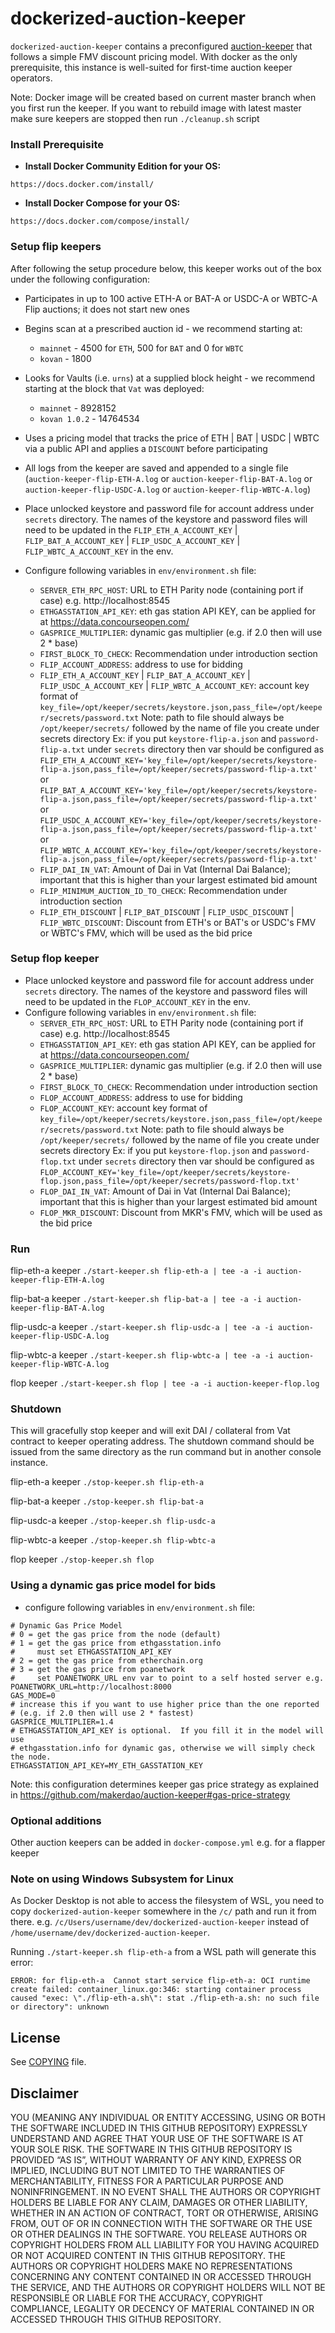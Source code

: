 # dockerized-auction-keeper

`dockerized-auction-keeper` contains a preconfigured [auction-keeper](https://github.com/makerdao/auction-keeper) that follows a simple FMV discount pricing model. With docker as the only prerequisite, this instance is well-suited for first-time auction keeper operators.

Note: Docker image will be created based on current master branch when you first run the keeper. If you want to rebuild image
with latest master make sure keepers are stopped then run `./cleanup.sh` script

### Install Prerequisite

- **Install Docker Community Edition for your OS:**
```
https://docs.docker.com/install/
```
- **Install Docker Compose for your OS:**
```
https://docs.docker.com/compose/install/
```

### Setup flip keepers

After following the setup procedure below, this keeper works out of the box under the following configuration:
- Participates in up to 100 active ETH-A or BAT-A or USDC-A or WBTC-A Flip auctions; it does not start new ones
- Begins scan at a prescribed auction id - we recommend starting at:
  - `mainnet` - 4500 for `ETH`, 500 for `BAT` and 0 for `WBTC`
  - `kovan` - 1800
- Looks for Vaults (i.e. `urns`) at a supplied block height - we recommend starting at the block that `Vat` was deployed:
  - `mainnet` - 8928152
  - `kovan 1.0.2` - 14764534
- Uses a pricing model that tracks the price of ETH | BAT | USDC | WBTC via a public API and applies a `DISCOUNT` before participating
- All logs from the keeper are saved and appended to a single file (`auction-keeper-flip-ETH-A.log` or `auction-keeper-flip-BAT-A.log` or `auction-keeper-flip-USDC-A.log` or `auction-keeper-flip-WBTC-A.log`)

- Place unlocked keystore and password file for account address under `secrets` directory. The names of the keystore and password files will need to be updated in the `FLIP_ETH_A_ACCOUNT_KEY` | `FLIP_BAT_A_ACCOUNT_KEY` | `FLIP_USDC_A_ACCOUNT_KEY` | `FLIP_WBTC_A_ACCOUNT_KEY` in the env.
- Configure following variables in `env/environment.sh` file:
    - `SERVER_ETH_RPC_HOST`: URL to ETH Parity node (containing port if case) e.g. http://localhost:8545
    - `ETHGASSTATION_API_KEY`: eth gas station API KEY, can be applied for at https://data.concourseopen.com/
    - `GASPRICE_MULTIPLIER`: dynamic gas multiplier (e.g. if 2.0 then will use 2 * base)
    - `FIRST_BLOCK_TO_CHECK`: Recommendation under introduction section
    - `FLIP_ACCOUNT_ADDRESS`: address to use for bidding
    - `FLIP_ETH_A_ACCOUNT_KEY` | `FLIP_BAT_A_ACCOUNT_KEY` | `FLIP_USDC_A_ACCOUNT_KEY` | `FLIP_WBTC_A_ACCOUNT_KEY`: account key format of `key_file=/opt/keeper/secrets/keystore.json,pass_file=/opt/keeper/secrets/password.txt`
    Note: path to file should always be `/opt/keeper/secrets/` followed by the name of file you create under secrets directory
    Ex: if you put `keystore-flip-a.json` and `password-flip-a.txt` under `secrets` directory then var should be configured as
    `FLIP_ETH_A_ACCOUNT_KEY='key_file=/opt/keeper/secrets/keystore-flip-a.json,pass_file=/opt/keeper/secrets/password-flip-a.txt'`
    or
    `FLIP_BAT_A_ACCOUNT_KEY='key_file=/opt/keeper/secrets/keystore-flip-a.json,pass_file=/opt/keeper/secrets/password-flip-a.txt'`
    or
    `FLIP_USDC_A_ACCOUNT_KEY='key_file=/opt/keeper/secrets/keystore-flip-a.json,pass_file=/opt/keeper/secrets/password-flip-a.txt'`
    or
    `FLIP_WBTC_A_ACCOUNT_KEY='key_file=/opt/keeper/secrets/keystore-flip-a.json,pass_file=/opt/keeper/secrets/password-flip-a.txt'`
    - `FLIP_DAI_IN_VAT`: Amount of Dai in Vat (Internal Dai Balance); important that this is higher than your largest estimated bid amount
    - `FLIP_MINIMUM_AUCTION_ID_TO_CHECK`: Recommendation under introduction section
    - `FLIP_ETH_DISCOUNT` | `FLIP_BAT_DISCOUNT` | `FLIP_USDC_DISCOUNT` | `FLIP_WBTC_DISCOUNT`: Discount from ETH's or BAT's or USDC's FMV or WBTC's FMV, which will be used as the bid price

### Setup flop keeper

- Place unlocked keystore and password file for account address under `secrets` directory. The names of the keystore and password files will need to be updated in the `FLOP_ACCOUNT_KEY` in the env.
- Configure following variables in `env/environment.sh` file:
    - `SERVER_ETH_RPC_HOST`: URL to ETH Parity node (containing port if case) e.g. http://localhost:8545
    - `ETHGASSTATION_API_KEY`: eth gas station API KEY, can be applied for at https://data.concourseopen.com/
    - `GASPRICE_MULTIPLIER`: dynamic gas multiplier (e.g. if 2.0 then will use 2 * base)
    - `FIRST_BLOCK_TO_CHECK`: Recommendation under introduction section
    - `FLOP_ACCOUNT_ADDRESS`: address to use for bidding
    - `FLOP_ACCOUNT_KEY`: account key format of `key_file=/opt/keeper/secrets/keystore.json,pass_file=/opt/keeper/secrets/password.txt`
    Note: path to file should always be `/opt/keeper/secrets/` followed by the name of file you create under secrets directory
    Ex: if you put `keystore-flop.json` and `password-flop.txt` under `secrets` directory then var should be configured as
    `FLOP_ACCOUNT_KEY='key_file=/opt/keeper/secrets/keystore-flop.json,pass_file=/opt/keeper/secrets/password-flop.txt'`
    - `FLOP_DAI_IN_VAT`: Amount of Dai in Vat (Internal Dai Balance); important that this is higher than your largest estimated bid amount
    - `FLOP_MKR_DISCOUNT`: Discount from MKR's FMV, which will be used as the bid price

### Run

flip-eth-a keeper
`./start-keeper.sh flip-eth-a | tee -a -i auction-keeper-flip-ETH-A.log`

flip-bat-a keeper
`./start-keeper.sh flip-bat-a | tee -a -i auction-keeper-flip-BAT-A.log`

flip-usdc-a keeper
`./start-keeper.sh flip-usdc-a | tee -a -i auction-keeper-flip-USDC-A.log`

flip-wbtc-a keeper
`./start-keeper.sh flip-wbtc-a | tee -a -i auction-keeper-flip-WBTC-A.log`

flop keeper
`./start-keeper.sh flop | tee -a -i auction-keeper-flop.log`

### Shutdown
This will gracefully stop keeper and will exit DAI / collateral from Vat contract to keeper operating address.
The shutdown command should be issued from the same directory as the run command but in another console instance.

flip-eth-a keeper
`./stop-keeper.sh flip-eth-a`

flip-bat-a keeper
`./stop-keeper.sh flip-bat-a`

flip-usdc-a keeper
`./stop-keeper.sh flip-usdc-a`

flip-wbtc-a keeper
`./stop-keeper.sh flip-wbtc-a`

flop keeper
`./stop-keeper.sh flop`

### Using a dynamic gas price model for bids

- configure following variables in `env/environment.sh` file:
```
# Dynamic Gas Price Model
# 0 = get the gas price from the node (default)
# 1 = get the gas price from ethgasstation.info
#     must set ETHGASSTATION_API_KEY
# 2 = get the gas price from etherchain.org
# 3 = get the gas price from poanetwork
#     set POANETWORK_URL env var to point to a self hosted server e.g. POANETWORK_URL=http://localhost:8000
GAS_MODE=0
# increase this if you want to use higher price than the one reported
# (e.g. if 2.0 then will use 2 * fastest)
GASPRICE_MULTIPLIER=1.4
# ETHGASSTATION_API_KEY is optional.  If you fill it in the model will use
# ethgasstation.info for dynamic gas, otherwise we will simply check the node.
ETHGASSTATION_API_KEY=MY_ETH_GASSTATION_KEY
```  
Note: this configuration determines keeper gas price strategy as explained in https://github.com/makerdao/auction-keeper#gas-price-strategy 

### Optional additions

Other auction keepers can be added in `docker-compose.yml` e.g. for a flapper keeper

### Note on using Windows Subsystem for Linux
As Docker Desktop is not able to access the filesystem of WSL, you need to copy `dockerized-aution-keeper` somewhere in the `/c/` path and run it from there. e.g. `/c/Users/username/dev/dockerized-auction-keeper` instead of `/home/username/dev/dockerized-auction-keeper`. 

Running `./start-keeper.sh flip-eth-a` from a WSL path will generate this error:
```
ERROR: for flip-eth-a  Cannot start service flip-eth-a: OCI runtime create failed: container_linux.go:346: starting container process caused "exec: \"./flip-eth-a.sh\": stat ./flip-eth-a.sh: no such file or directory": unknown
```

## License
See [COPYING](https://github.com/makerdao/dockerized-auction-keeper/blob/master/COPYING) file.

## Disclaimer
YOU (MEANING ANY INDIVIDUAL OR ENTITY ACCESSING, USING OR BOTH THE SOFTWARE INCLUDED IN THIS GITHUB REPOSITORY) EXPRESSLY UNDERSTAND AND AGREE THAT YOUR USE OF THE SOFTWARE IS AT YOUR SOLE RISK. THE SOFTWARE IN THIS GITHUB REPOSITORY IS PROVIDED “AS IS”, WITHOUT WARRANTY OF ANY KIND, EXPRESS OR IMPLIED, INCLUDING BUT NOT LIMITED TO THE WARRANTIES OF MERCHANTABILITY, FITNESS FOR A PARTICULAR PURPOSE AND NONINFRINGEMENT. IN NO EVENT SHALL THE AUTHORS OR COPYRIGHT HOLDERS BE LIABLE FOR ANY CLAIM, DAMAGES OR OTHER LIABILITY, WHETHER IN AN ACTION OF CONTRACT, TORT OR OTHERWISE, ARISING FROM, OUT OF OR IN CONNECTION WITH THE SOFTWARE OR THE USE OR OTHER DEALINGS IN THE SOFTWARE. YOU RELEASE AUTHORS OR COPYRIGHT HOLDERS FROM ALL LIABILITY FOR YOU HAVING ACQUIRED OR NOT ACQUIRED CONTENT IN THIS GITHUB REPOSITORY. THE AUTHORS OR COPYRIGHT HOLDERS MAKE NO REPRESENTATIONS CONCERNING ANY CONTENT CONTAINED IN OR ACCESSED THROUGH THE SERVICE, AND THE AUTHORS OR COPYRIGHT HOLDERS WILL NOT BE RESPONSIBLE OR LIABLE FOR THE ACCURACY, COPYRIGHT COMPLIANCE, LEGALITY OR DECENCY OF MATERIAL CONTAINED IN OR ACCESSED THROUGH THIS GITHUB REPOSITORY.
